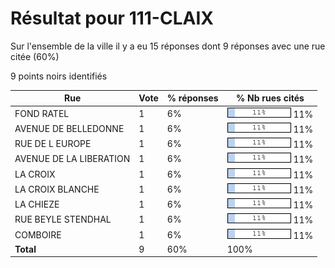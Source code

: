 # Résultat pour 111-CLAIX

Sur l'ensemble de la ville il y a eu 15 réponses dont 9 réponses avec une rue citée (60%)

9 points noirs identifiés

| Rue | Vote | % réponses | % Nb rues cités|
|-----|------|------------|----------------|
| FOND RATEL | 1 | 6% | <img src="../../img/bar_11.gif" />&nbsp;11%|
| AVENUE DE BELLEDONNE | 1 | 6% | <img src="../../img/bar_11.gif" />&nbsp;11%|
| RUE DE L EUROPE | 1 | 6% | <img src="../../img/bar_11.gif" />&nbsp;11%|
| AVENUE DE LA LIBERATION | 1 | 6% | <img src="../../img/bar_11.gif" />&nbsp;11%|
| LA CROIX | 1 | 6% | <img src="../../img/bar_11.gif" />&nbsp;11%|
| LA CROIX BLANCHE | 1 | 6% | <img src="../../img/bar_11.gif" />&nbsp;11%|
| LA CHIEZE | 1 | 6% | <img src="../../img/bar_11.gif" />&nbsp;11%|
| RUE BEYLE STENDHAL | 1 | 6% | <img src="../../img/bar_11.gif" />&nbsp;11%|
| COMBOIRE | 1 | 6% | <img src="../../img/bar_11.gif" />&nbsp;11%|
| **Total** | 9 | 60% | 100%|
